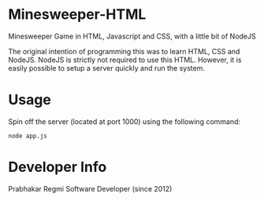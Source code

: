 # Minesweeper-HTML
Minesweeper Game in HTML, Javascript and CSS, with a little bit of NodeJS

The original intention of programming this was to learn HTML, CSS and NodeJS. NodeJS is strictly not required to use this HTML. However, it is easily possible to setup a server quickly and run the system.

# Usage
Spin off the server (located at port 1000) using the following command:

<pre><code>node app.js</code></pre>

# Developer Info
Prabhakar Regmi
Software Developer (since 2012)

